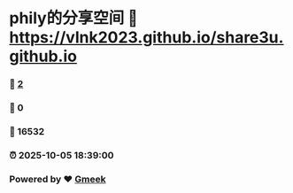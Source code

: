# phily的分享空间 :link: https://vlnk2023.github.io/share3u.github.io 
### :page_facing_up: [2](https://vlnk2023.github.io/share3u.github.io/tag.html) 
### :speech_balloon: 0 
### :hibiscus: 16532 
### :alarm_clock: 2025-10-05 18:39:00 
### Powered by :heart: [Gmeek](https://github.com/Meekdai/Gmeek)
